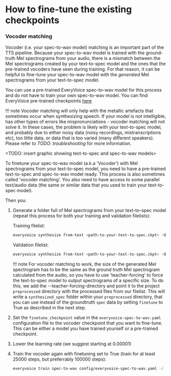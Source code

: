 # How to fine-tune the existing checkpoints

### Vocoder matching

Vocoder (i.e. your spec-to-wav model) matching is an important part of the TTS pipeline. Because your spec-to-wav model is trained with the ground-truth Mel spectrograms from your audio, there is a mismatch between the Mel spectrograms created by your text-to-spec model and the ones that the pre-trained vocoders have seen during training. For that reason, it can be helpful to fine-tune your spec-to-wav model with the _generated_ Mel spectrograms from your text-to-spec model.

You can use a pre-trained EveryVoice spec-to-wav model for this process and do not have to train your own spec-to-wav model. You can find EveryVoice pre-trained checkpoints [here](https://drive.google.com/drive/folders/1ya0U4K2d26DoJamg96cEynMJ1w1Tm8nU?usp=sharing)

!!! note
    Vocoder matching will only help with the metallic artefacts that sometimes occur when synthesizing speech. If your model is not intelligible, has other types of errors like mispronunciations - vocoder matching will not solve it. In these cases, the problem is likely with your text-to-spec model, and probably due to either noisy data (noisy recordings, mistranscriptions etc), too little data, or data that is too varied (many different speakers). Please refer to *TODO: troubleshooting* for more information.

<TODO: insert graphic showing text-to-spec and spec-to-wav models>

To finetune your spec-to-wav model (a.k.a 'Vocoder') with Mel spectrograms from your text-to-spec model, you need to have a pre-trained text-to-spec and spec-to-wav model ready. This process is also sometimes called 'vocoder matching'. You also need to have access to some parallel text/audio data (the same or similar data that you used to train your text-to-spec model).

Then you:

1. Generate a folder full of Mel spectrograms from your text-to-spec model (repeat this process for both your training and validation filelists):

    Training filelist:

    ```bash
    everyvoice synthesize from-text <path-to-your-text-to-spec.ckpt> -O spec --filelist <path-to-your-training-filelist.psv> --teacher-forcing-directory <path-to-your-preprocessed-directory> --output-dir <path-to-your-preprocessed-directory>
    ```

    Validation filelist:

    ```bash
    everyvoice synthesize from-text <path-to-your-text-to-spec.ckpt> -O spec --filelist <path-to-your-validation-filelist.psv> --teacher-forcing-directory <path-to-your-preprocessed-directory> --output-dir <path-to-your-preprocessed-directory>
    ```

    !!! note
        For vocoder matching to work, the size of the generated Mel spectrogram has to be the same as the ground truth Mel spectrogram calculated from the audio, so you have to use 'teacher-forcing' to force the text-to-spec model to output spectrograms of a specific size. To do this, we add the --teacher-forcing-directory and point it to the project `preprocessed` directory with the processed files from our filelist. This will write a `synthesized_spec` folder within your `preprocessed` directory, that you can use instead of the groundtruth `spec` data by setting `finetune` to True as described in the next step.

2. Set the `finetune_checkpoint` value in the `everyvoice-spec-to-wav.yaml` configuration file to the vocoder checkpoint that you want to fine-tune. This can be either a model you have trained yourself or a pre-trained checkpoint.

3. Lower the learning rate (we suggest starting at 0.00001)

4. Train the vocoder again with finetuning set to True (train for at least 25000 steps, but preferrably 100000 steps):

    ```bash
    everyvoice train spec-to-wav config/everyvoice-spec-to-wav.yaml -c training.finetune=True
    ```
